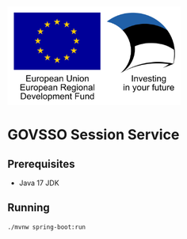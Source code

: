 <img src="src/main/resources/static/assets/eu_regional_development_fund_horizontal.jpg" width="350" height="200" alt="European Union European Regional Development Fund"/>

# GOVSSO Session Service

## Prerequisites

* Java 17 JDK

## Running

```shell
./mvnw spring-boot:run
```
